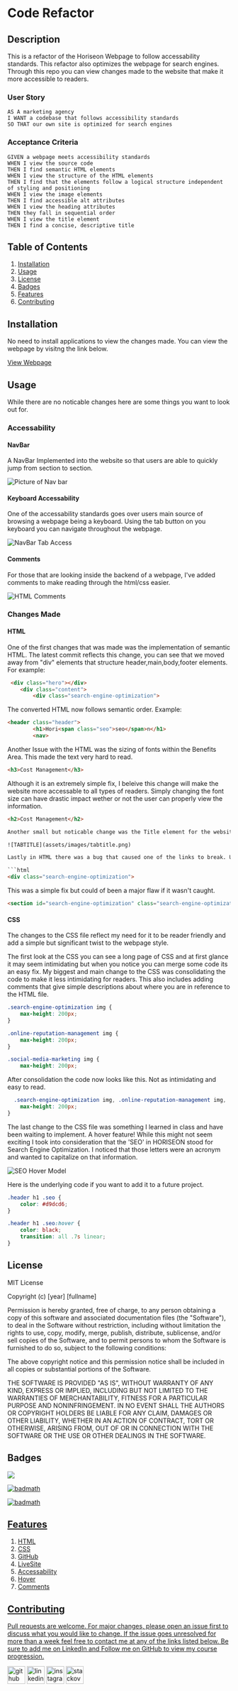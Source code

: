 # Code Refactor

## Description

This is a refactor of the Horiseon Webpage to follow accessability standards. This refactor also optimizes the webpage for search engines. Through this repo you can view changes made to the website that make it more accessible to readers. 

### User Story
```
AS A marketing agency
I WANT a codebase that follows accessibility standards
SO THAT our own site is optimized for search engines
```
### Acceptance Criteria
```
GIVEN a webpage meets accessibility standards
WHEN I view the source code
THEN I find semantic HTML elements
WHEN I view the structure of the HTML elements
THEN I find that the elements follow a logical structure independent of styling and positioning
WHEN I view the image elements
THEN I find accessible alt attributes
WHEN I view the heading attributes
THEN they fall in sequential order
WHEN I view the title element
THEN I find a concise, descriptive title
```

## Table of Contents
1. [Installation](#installation)
2. [Usage](#usage)
3. [License](#license)
4. [Badges](#badges)
5. [Features](#features)
6. [Contributing](#contributing)

## Installation
No need to install applications to view the changes made. You can view the webpage by visitng the link below. 

[View Webpage](https://jbxamora.github.io/code-refactorizationinator/)

## Usage

While there are no noticable changes here are some things you want to look out for.
### Accessability
#### NavBar 

A NavBar Implemented into the website so that users are able to quickly jump from section to section.

![Picture of Nav bar](assets/images/navbar.png)

#### Keyboard Accessability 
One of the accessability standards goes over users main source of browsing a webpage being a keyboard. 
Using the tab button on you keyboard you can navigate throughout the webpage. 

![NavBar Tab Access](assets/images/navbartab.png)

#### Comments
For those that are looking inside the backend of a webpage, I've added comments to make reading through the html/css easier. 

![HTML Comments](assets/images/comments.png)

### Changes Made

#### HTML

One of the first changes that was made was the implementation of semantic HTML.
The latest commit reflects this change, you can see that we moved away from "div" elements that structure header,main,body,footer elements. For example:

```html
 <div class="hero"></div>
    <div class="content">
        <div class="search-engine-optimization">
```

The converted HTML now follows semantic order. Example:

```html
<header class="header">
        <h1>Hori<span class="seo">seo</span>n</h1>
        <nav>
```

Another Issue with the HTML was the sizing of fonts within the Benefits Area.
This made the text very hard to read. 

```html
<h3>Cost Management</h3>
```
Although it is an extremely simple fix, I beleive this change will make the website more accessable to all types of readers. Simply changing the font size can have drastic impact wether or not the user can properly view the information.

```html
<h2>Cost Management</h2>

Another small but noticable change was the Title element for the website. This lets readers know what webpage is behind the tab.

![TABTITLE](assets/images/tabtitle.png)

Lastly in HTML there was a bug that caused one of the links to break. Users would not be able to click the link and have it direct them to the correct article on the webpage. 

```html
<div class="search-engine-optimization">
```

This was a simple fix but could of been a major flaw if it wasn't caught.

```html
<section id="search-engine-optimization" class="search-engine-optimization">
```
#### CSS
The changes to the CSS file reflect my need for it to be reader friendly and add a simple but significant twist to the webpage style.

The first look at the CSS you can see a long page of CSS and at first glance it may seem intimidating but when you notice you can merge some code its an easy fix. My biggest and main change to the CSS was consolidating the code to make it less intimidating for readers. This also includes adding comments that give simple descriptions about where you are in reference to the HTML file.

```CSS
.search-engine-optimization img {
    max-height: 200px;
}

.online-reputation-management img {
    max-height: 200px;
}

.social-media-marketing img {
    max-height: 200px;
```

After consolidation the code now looks like this. Not as intimidating and easy to read.

```CSS
  .search-engine-optimization img, .online-reputation-management img, .social-media-marketing img {
    max-height: 200px;
}
```
The last change to the CSS file was something I learned in class and have been waiting to implement. A hover feature!
While this might not seem exciting I took into consideration that the 'SEO' in HORISEON stood for Search Engine Optimization. I noticed that those letters were an acronym and wanted to capitalize on that information. 

![SEO Hover Model](assets/images/hoverseo.png)

Here is the underlying code if you want to add it to a future project.

```css
.header h1 .seo {
    color: #d9dcd6;
}

.header h1 .seo:hover {
    color: black;
    transition: all .7s linear;
}
```

## License

MIT License

Copyright (c) [year] [fullname]

Permission is hereby granted, free of charge, to any person obtaining a copy
of this software and associated documentation files (the "Software"), to deal
in the Software without restriction, including without limitation the rights
to use, copy, modify, merge, publish, distribute, sublicense, and/or sell
copies of the Software, and to permit persons to whom the Software is
furnished to do so, subject to the following conditions:

The above copyright notice and this permission notice shall be included in all
copies or substantial portions of the Software.

THE SOFTWARE IS PROVIDED "AS IS", WITHOUT WARRANTY OF ANY KIND, EXPRESS OR
IMPLIED, INCLUDING BUT NOT LIMITED TO THE WARRANTIES OF MERCHANTABILITY,
FITNESS FOR A PARTICULAR PURPOSE AND NONINFRINGEMENT. IN NO EVENT SHALL THE
AUTHORS OR COPYRIGHT HOLDERS BE LIABLE FOR ANY CLAIM, DAMAGES OR OTHER
LIABILITY, WHETHER IN AN ACTION OF CONTRACT, TORT OR OTHERWISE, ARISING FROM,
OUT OF OR IN CONNECTION WITH THE SOFTWARE OR THE USE OR OTHER DEALINGS IN THE
SOFTWARE.

## Badges

<a href=”https://www.linkedin.com/in/jorge-zamora-786945250/”>
<img src='https://img.shields.io/badge/LinkedIn-blue?style=flat&logo=linkedin&labelColor=blue'>

![badmath](https://img.shields.io/github/followers/jbxamora?label=JBXAMORA&logoColor=%23fd2423&style=social)

![badmath](https://img.shields.io/github/license/jbxamora/code-refactor)

## Features

1. HTML
2. CSS
3. GitHub
4. LiveSite
5. Accessability
6. Hover 
7. Comments

## Contributing

Pull requests are welcome. For major changes, please open an issue first to discuss what you would like to change. If the issue goes unresolved for more than a week feel free to contact me at any of the links listed below. Be sure to add me on LinkedIn and Follow me on GitHub to view my course progression.

[<img src='https://cdn.jsdelivr.net/npm/simple-icons@3.0.1/icons/github.svg' alt='github' height='40'>](https://github.com/jbxamora)  [<img src='https://cdn.jsdelivr.net/npm/simple-icons@3.0.1/icons/linkedin.svg' alt='linkedin' height='40'>](https://www.linkedin.com/in/jorge-zamora-786945250//)  [<img src='https://cdn.jsdelivr.net/npm/simple-icons@3.0.1/icons/instagram.svg' alt='instagram' height='40'>](https://www.instagram.com/jbxamora/)  [<img src='https://cdn.jsdelivr.net/npm/simple-icons@3.0.1/icons/stackoverflow.svg' alt='stackoverflow' height='40'>](https://stackoverflow.com/users/20023706/jbxamora)